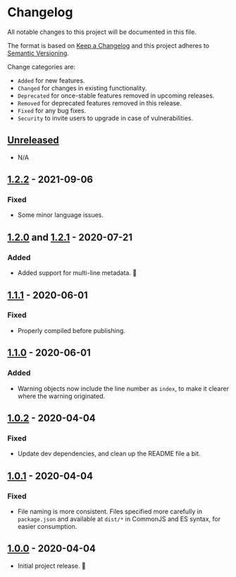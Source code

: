 # Changelog

All notable changes to this project will be documented in this file.

The format is based on [Keep a Changelog](http://keepachangelog.com/en/1.0.0/)
and this project adheres to [Semantic Versioning](http://semver.org/spec/v2.0.0.html).

Change categories are:

* `Added` for new features.
* `Changed` for changes in existing functionality.
* `Deprecated` for once-stable features removed in upcoming releases.
* `Removed` for deprecated features removed in this release.
* `Fixed` for any bug fixes.
* `Security` to invite users to upgrade in case of vulnerabilities.

## [Unreleased]

* N/A

## [1.2.2] - 2021-09-06

### Fixed

* Some minor language issues.

## [1.2.0] and [1.2.1] - 2020-07-21

### Added

* Added support for multi-line metadata. 🎉

## [1.1.1] - 2020-06-01

### Fixed

* Properly compiled before publishing.

## [1.1.0] - 2020-06-01

### Added

* Warning objects now include the line number as `index`, to make it
  clearer where the warning originated.

## [1.0.2] - 2020-04-04

### Fixed

- Update dev dependencies, and clean up the README file a bit.

## [1.0.1] - 2020-04-04

### Fixed

- File naming is more consistent. Files specified more carefully in `package.json` and available at `dist/*` in CommonJS and ES syntax, for easier consumption.

## [1.0.0] - 2020-04-04

- Initial project release. 🎉

[Unreleased]: https://github.com/saibotsivad/blockdown/compare/master...develop
[1.2.2]: https://github.com/saibotsivad/blockdown/compare/v1.2.1...v1.2.2
[1.2.1]: https://github.com/saibotsivad/blockdown/compare/v1.2.0...v1.2.1
[1.2.0]: https://github.com/saibotsivad/blockdown/compare/v1.1.1...v1.2.0
[1.1.1]: https://github.com/saibotsivad/blockdown/compare/v1.1.0...v1.1.1
[1.1.0]: https://github.com/saibotsivad/blockdown/compare/v1.0.2...v1.1.0
[1.0.2]: https://github.com/saibotsivad/blockdown/compare/v1.0.1...v1.0.2
[1.0.1]: https://github.com/saibotsivad/blockdown/compare/v1.0.0...v1.0.1
[1.0.0]: https://github.com/saibotsivad/blockdown/tree/v1.0.0
